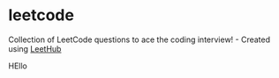 # leetcode
Collection of LeetCode questions to ace the coding interview! - Created using [LeetHub](https://github.com/QasimWani/LeetHub)

HEllo